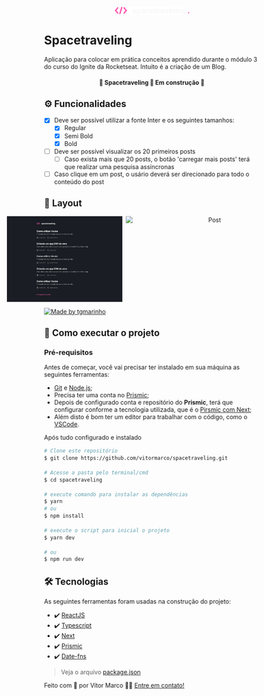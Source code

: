 <p align="center">
  <img src="./github/spacetraveling-logo.svg"   width="175px" alt="Spacetraveling Logo" />
</p>

# Spacetraveling

Aplicação para colocar em prática conceitos aprendido durante o módulo 3 do curso do Ignite da Rocketseat. Intuito é a criação de um Blog.

<h4 align="center"> 🚧 Spacetraveling 🚀 Em construção 🚧 </h4>

## ⚙️ Funcionalidades

- [x] Deve ser possível utilizar a fonte Inter e os seguintes tamanhos:
  - [x] Regular
  - [x] Semi Bold
  - [x] Bold
- [ ] Deve ser possível visualizar os 20 primeiros posts
  - [ ] Caso exista mais que 20 posts, o botão 'carregar mais posts' terá que realizar uma pesquisa assíncronas
- [ ] Caso clique em um post, o usário deverá ser direcionado para todo o conteúdo do post

## 🎨 Layout

<p align="center" style="display: flex; align-items: flex-start; justify-content: center; gap: 8px ">
  <img src="./github/home.svg" width="400px" height="200px" alt="Home" />
  <img src="./github/post.svg" width="400px" height="200px" alt="Post" />
</p>

<a href="https://www.figma.com/file/D0dCXNNcvdhMVgn8ZczRPQ/Desafios-M%C3%B3dulo-3-ReactJS?node-id=0%3A1">
  <img alt="Made by tgmarinho" src="https://img.shields.io/badge/Acessar%20Layout-Figma-FF57B2">
</a>

## 🚀 Como executar o projeto

### Pré-requisitos

Antes de começar, você vai precisar ter instalado em sua máquina as seguintes ferramentas:

- [Git](https://git-scm.com) e [Node.js](https://nodejs.org/en/);
- Precisa ter uma conta no [Prismic](https://prismic.io/);
- Depois de configurado conta e repositório do **Prismic**, terá que configurar conforme a tecnologia utilizada, que é o [Pirsmic com Next](https://prismic.io/docs/technologies/nextjs);
- Além disto é bom ter um editor para trabalhar com o código, como o [VSCode](https://code.visualstudio.com/).

Após tudo configurado e instalado

```bash
# Clone este repositório
$ git clone https://github.com/vitormarco/spacetraveling.git

# Acesse a pasta pelo terminal/cmd
$ cd spacetraveling

# execute comando para instalar as dependências
$ yarn
# ou
$ npm install

# execute o script para inicial o projeto
$ yarn dev

# ou
$ npm run dev
```

## 🛠 Tecnologias

As seguintes ferramentas foram usadas na construção do projeto:

- ✔️ [ReactJS](https://reactjs.org/)
- ✔️ [Typescript](https://www.typescriptlang.org/)
- ✔️ [Next](https://nextjs.org/docs/basic-features/typescript)
- ✔️ [Prismic](https://prismic.io/docs)
- ✔️ [Date-fns](https://date-fns.org/)

> Veja o arquivo [package.json](https://github.com/vitormarco/spacetraveling/blob/master/package.json)

Feito com 🧡 por Vítor Marco 👋🏽 [Entre em contato!](https://www.linkedin.com/in/vitor-marco/)
